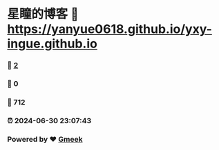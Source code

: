 # 星瞳的博客 :link: https://yanyue0618.github.io/yxy-ingue.github.io 
### :page_facing_up: [2](https://yanyue0618.github.io/yxy-ingue.github.io/tag.html) 
### :speech_balloon: 0 
### :hibiscus: 712 
### :alarm_clock: 2024-06-30 23:07:43 
### Powered by :heart: [Gmeek](https://github.com/Meekdai/Gmeek)
